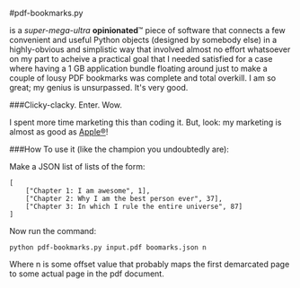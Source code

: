 #pdf-bookmarks.py

is a *super-mega-ultra* **opinionated**™ piece of software that connects a few convenient and useful Python objects (designed by somebody else) in a highly-obvious and simplistic way that involved almost no effort whatsoever on my part to acheive a practical goal that I needed satisfied for a case where having a 1 GB application bundle floating around just to make a couple of lousy PDF bookmarks was complete and total overkill. I am so great; my genius is unsurpassed. It's very good.

###Clicky-clacky. Enter. Wow.

I spent more time marketing this than coding it. But, look: my marketing is almost as good as [Apple®](http://www.apple.com)!

###How To use it (like the champion you undoubtedly are):

Make a JSON list of lists of the form:

	[
		["Chapter 1: I am awesome", 1],
		["Chapter 2: Why I am the best person ever", 37],
		["Chapter 3: In which I rule the entire universe", 87]
	]
	
Now run the command:

	python pdf-bookmarks.py input.pdf boomarks.json n

Where n is some offset value that probably maps the first demarcated page to some actual page in the pdf document.